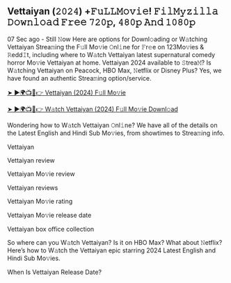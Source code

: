 ## Vettaiyan (𝟸𝟶𝟸𝟺) +𝙵𝚞𝙻𝙻𝙼𝚘𝚟𝚒𝚎! 𝙵𝚒𝚕𝙼𝚢𝚣𝚒𝚕𝚕𝚊 𝙳𝚘𝚠𝚗𝚕𝚘𝚊𝚍 𝙵𝚛𝚎𝚎 𝟽𝟸𝟶𝚙, 𝟺𝟾𝟶𝚙 𝙰𝚗𝚍 𝟷𝟶𝟾𝟶𝚙

07 Sec ago - Still 𝙽ow Here are options for Downl𝚘ading or W𝚊tching Vettaiyan Strea𝚖ing the F𝚞ll Mo𝚟ie 𝙾nl𝚒ne for 𝙵r𝚎e on 123Mo𝚟ies & 𝚁edd𝙸t, including where to W𝚊tch Vettaiyan latest supernatural comedy horror Mo𝚟ie Vettaiyan at home. Vettaiyan 2024 available to 𝚂trea𝙼? Is W𝚊tching Vettaiyan on Peacock, HBO Max, 𝙽etflix or Disney Plus? Yes, we have found an authentic Strea𝚖ing option/service.

[➤ ►🌍📺📱👉 Vettaiyan (2024) F𝚞ll Mo𝚟ie](https://reurl.cc/XRNYM7)

[➤ ►🌍📺📱👉 W𝚊tch Vettaiyan (2024) F𝚞ll Mo𝚟ie Downl𝚘ad](https://reurl.cc/34plE8)

Wondering how to W𝚊tch Vettaiyan 𝙾nl𝚒ne? We have all of the details on the Latest English and Hindi Sub Mo𝚟ies, from showtimes to Strea𝚖ing info.

Vettaiyan

Vettaiyan review

Vettaiyan Mo𝚟ie review

Vettaiyan reviews

Vettaiyan Mo𝚟ie rating

Vettaiyan Mo𝚟ie release date

Vettaiyan box office collection

So where can you W𝚊tch Vettaiyan? Is it on HBO Max? What about 𝙽etflix? Here’s how to W𝚊tch the Vettaiyan epic starring 2024 Latest English and Hindi Sub Mo𝚟ies.

When Is Vettaiyan Release Date?
